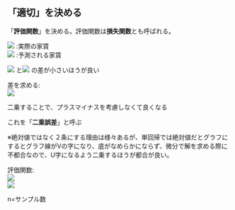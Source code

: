 ## 「適切」を決める

「**評価関数**」を決める。評価関数は**損失関数**とも呼ばれる。  

<img src="https://latex.codecogs.com/gif.latex?y" /> :実際の家賃  
<img src="https://latex.codecogs.com/gif.latex?\widehat&space;y" /> :予測される家賃  

<img src="https://latex.codecogs.com/gif.latex?y" /> と<img src="https://latex.codecogs.com/gif.latex?\widehat&space;y" /> の差が小さいほうが良い  

差を求める:  
<img src="https://latex.codecogs.com/gif.latex?(y-\widehat&space;y)^2" />  

二乗することで、プラスマイナスを考慮しなくて良くなる  

これを「**二乗誤差**」と呼ぶ  

※絶対値ではなく２条にする理由は様々あるが、単回帰では絶対値だとグラフにするとグラフ線がVの字になり、底がなめらかにならず、微分で解を求める際に不都合なので、U字になるよう二乗するほうが都合が良い。  

評価関数:   
<img src="https://latex.codecogs.com/gif.latex?L=(y_1-\widehat&space;y_1)^2&plus;(y_2-\widehat&space;y_2)^2&plus;...&plus;(y_n-y_n^2)^2" />    
<img src="https://latex.codecogs.com/gif.latex?=\sum_{n=1}^{N}(y_n-\widehat&space;y_n)^2" />


n=サンプル数

